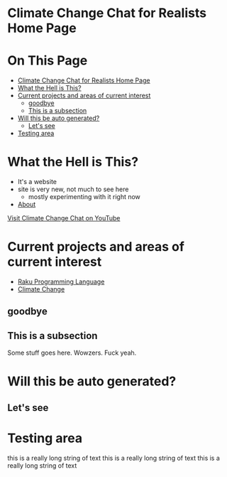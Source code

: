 # Climate Change Chat for Realists Home Page

# On This Page

- [Climate Change Chat for Realists Home Page](#climate-change-chat-for-realists-home-page)
- [What the Hell is This?](#what-the-hell-is-this)
- [Current projects and areas of current interest](#current-projects-and-areas-of-current-interest)
    - [goodbye](#goodbye)
    - [This is a subsection](#this-is-a-subsection)
- [Will this be auto generated?](#will-this-be-auto-generated)
    - [Let's see](#lets-see)
- [Testing area](#testing-area)

# What the Hell is This?
* It's a website
* site is very new, not much to see here 
    * mostly experimenting with it right now
* [About](about)
 
[Visit Climate Change Chat on YouTube](https://www.youtube.com/channel/UCV8Zw3AmSS6F8kBgxW7Ql9A/featured)
# Current projects and areas of current interest
* [Raku Programming Language](Raku-Programming-Language)
* [Climate Change](Climate-Change)


## goodbye

## This is a subsection

Some stuff goes here. Wowzers. Fuck yeah.

# Will this be auto generated?

## Let's see

# Testing area
this is a really long string of text this is a really long string of text this is a really long string of text 




